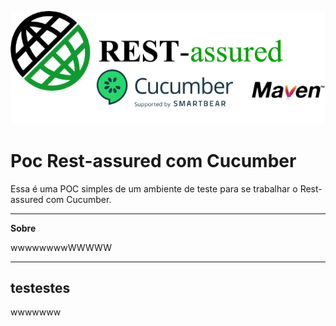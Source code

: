 ![Rest-Assured Cucumber Logo](imgs/RestassuredCucumber.png)
<ls>

# Poc Rest-assured com Cucumber

Essa é uma POC simples de um ambiente de teste para se trabalhar o Rest-assured com Cucumber.


___
**Sobre**

wwwwwwwwWWWWW

___
## testestes

wwwwwww
